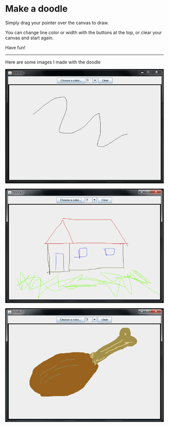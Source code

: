 Make a doodle
========================

Simply drag your pointer over the canvas to draw.

You can change line color or width with the buttons at the top, or clear your canvas and start again.


Have fun!

----

Here are some images I made with the doodle

![alt tag](https://raw.githubusercontent.com/gajduk/make-a-doodle/master/doodle1.PNG)

![alt tag](https://raw.githubusercontent.com/gajduk/make-a-doodle/master/doodle2.PNG)

![alt tag](https://raw.githubusercontent.com/gajduk/make-a-doodle/master/doodle3.PNG)

